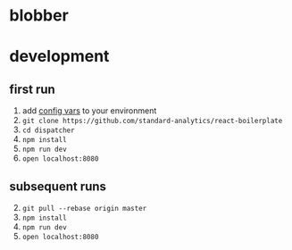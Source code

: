 # blobber

# development
## first run
1. add [config vars](https://github.com/standard-analytics/config#config) to your environment
4. `git clone https://github.com/standard-analytics/react-boilerplate`
5. `cd dispatcher`
6. `npm install`
9. `npm run dev`
10. `open localhost:8080`

## subsequent runs
2. `git pull --rebase origin master`
3. `npm install`
6. `npm run dev`
7. `open localhost:8080`
